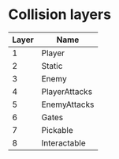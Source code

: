 # Collision layers

Layer|Name
-|-
1|Player
2|Static
3|Enemy
4|PlayerAttacks
5|EnemyAttacks
6|Gates
7|Pickable
8|Interactable